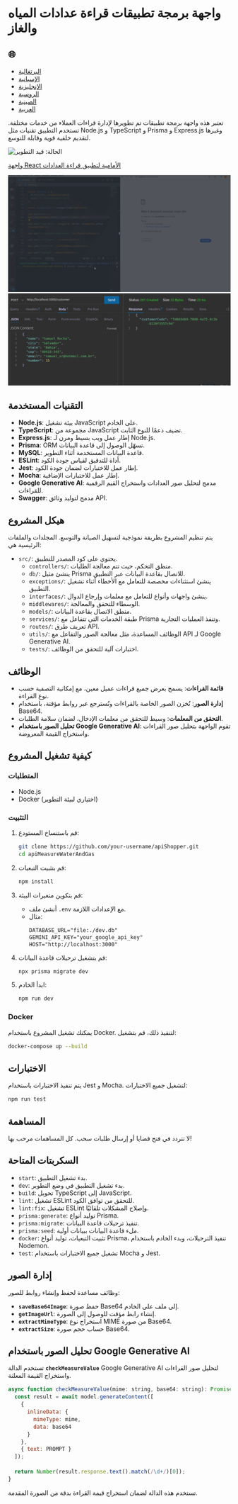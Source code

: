 # واجهة برمجة تطبيقات قراءة عدادات المياه والغاز

<h2>🌐</h2>
<ul>
  <li><a href="https://github.com/SamuelRocha91/apiMeasureWaterAndGas/blob/main/README.md" target="_blank">البرتغالية</a></li>
  <li><a href="https://github.com/SamuelRocha91/apiMeasureWaterAndGas/blob/main/README_es.md" target="_blank">الإسبانية</a></li>
  <li><a href="https://github.com/SamuelRocha91/apiMeasureWaterAndGas/blob/main/README_en.md" target="_blank">الإنجليزية</a></li>
  <li><a href="https://github.com/SamuelRocha91/apiMeasureWaterAndGas/blob/main/README_ru.md" target="_blank">الروسية</a></li>
  <li><a href="https://github.com/SamuelRocha91/apiMeasureWaterAndGas/blob/main/README_ch.md" target="_blank">الصينية</a></li>
  <li><a href="https://github.com/SamuelRocha91/apiMeasureWaterAndGas/blob/main/README_ar.md" target="_blank">العربية</a></li>
</ul>

تعتبر هذه واجهة برمجة تطبيقات تم تطويرها لإدارة قراءات العملاء من خدمات مختلفة. تستخدم التطبيق تقنيات مثل Node.js و TypeScript و Prisma و Express.js وغيرها لتقديم خلفية قوية وقابلة للتوسع.

![الحالة: قيد التطوير](https://img.shields.io/badge/status-%D9%82%D9%8A%D8%AF%20%D8%A7%D9%84%D8%AA%D8%B7%D9%88%D9%8A%D8%B1-yellow)

<a href="https://github.com/SamuelRocha91/precisionReactApplication" target="_blank">واجهة React الأمامية لتطبيق قراءة العدادات</a>

![تشغيل الخلفية باستخدام Docker](./src/gifs/apiMeasure.gif)
![طلب POST لإنشاء عميل](./src/images/postCustomer.png)

## التقنيات المستخدمة

- **Node.js**: بيئة تشغيل JavaScript على الخادم.
- **TypeScript**: مجموعة من JavaScript تضيف دعمًا للنوع الثابت.
- **Express.js**: إطار عمل ويب بسيط ومرن لـ Node.js.
- **Prisma**: ORM تسهّل الوصول إلى قاعدة البيانات.
- **MySQL**: قاعدة البيانات المستخدمة أثناء التطوير.
- **ESLint**: أداة للتدقيق لقياس جودة الكود.
- **Jest**: إطار عمل للاختبارات لضمان جودة الكود.
- **Mocha**: إطار عمل للاختبارات الإضافية.
- **Google Generative AI**: مدمج لتحليل صور العدادات واستخراج القيم الرقمية للقراءات.
- **Swagger**: مدمج لتوليد وثائق API.

## هيكل المشروع

يتم تنظيم المشروع بطريقة نموذجية لتسهيل الصيانة والتوسع. المجلدات والملفات الرئيسية هي:

- `src/`: يحتوي على كود المصدر للتطبيق.
  - `controllers/`: منطق التحكم، حيث تتم معالجة الطلبات.
  - `db/`: ينشئ مثيل Prisma للاتصال بقاعدة البيانات عبر التطبيق.
  - `exceptions/`: ينشئ استثناءات مخصصة للتعامل مع الأخطاء أثناء تشغيل التطبيق.
  - `interfaces/`: ينشئ واجهات وأنواع للتعامل مع معلمات وإرجاع الدوال.
  - `middlewares/`: الوسطاء للتحقق والمعالجة.
  - `models/`: منطق الاتصال بقاعدة البيانات.
  - `services/`: طبقة الخدمات التي تتفاعل مع Prisma وتنفذ العمليات التجارية.
  - `routes/`: تعريف طرق API.
  - `utils/`: الوظائف المساعدة، مثل معالجة الصور والتفاعل مع API لـ Google Generative AI.
  - `tests/`: اختبارات آلية للتحقق من الوظائف.

## الوظائف

- **قائمة القراءات**: يسمح بعرض جميع قراءات عميل معين، مع إمكانية التصفية حسب نوع القراءة.
- **إدارة الصور**: تُخزن الصور الخاصة بالقراءات وتُسترجع عبر روابط مؤقتة، باستخدام Base64.
- **التحقق من المعلمات**: وسيط للتحقق من معلمات الإدخال، لضمان سلامة الطلبات.
- **تحليل الصور باستخدام Google Generative AI**: تقوم الواجهة بتحليل صور القراءات واستخراج القيمة المعروضة.

## كيفية تشغيل المشروع

### المتطلبات

- Node.js
- Docker (اختياري لبيئة التطوير)

### التثبيت

1. قم باستنساخ المستودع:
    ```bash
    git clone https://github.com/your-username/apiShopper.git
    cd apiMeasureWaterAndGas
    ```

2. قم بتثبيت التبعيات:
    ```bash
    npm install
    ```

3. قم بتكوين متغيرات البيئة:
    - أنشئ ملف `.env` مع الإعدادات اللازمة.
    - مثال:
      ```env
      DATABASE_URL="file:./dev.db"
      GEMINI_API_KEY="your_google_api_key"
      HOST="http://localhost:3000"
      ```

4. قم بتشغيل ترحيلات قاعدة البيانات:
    ```bash
    npx prisma migrate dev
    ```

5. ابدأ الخادم:
    ```bash
    npm run dev
    ```

### Docker

يمكنك تشغيل المشروع باستخدام Docker. لتنفيذ ذلك، قم بتشغيل:

```bash
docker-compose up --build
```

## الاختبارات

يتم تنفيذ الاختبارات باستخدام Jest و Mocha. لتشغيل جميع الاختبارات:

```bash
npm run test
```

## المساهمة

لا تتردد في فتح قضايا أو إرسال طلبات سحب. كل المساهمات مرحب بها!

## السكربتات المتاحة

- `start`: بدء تشغيل التطبيق.
- `dev`: بدء تشغيل التطبيق في وضع التطوير.
- `build`: تحويل TypeScript إلى JavaScript.
- `lint`: تشغيل ESLint للتحقق من توافق الكود.
- `lint:fix`: تشغيل ESLint وإصلاح المشكلات تلقائيًا.
- `prisma:generate`: توليد أنواع Prisma.
- `prisma:migrate`: تنفيذ ترحيلات قاعدة البيانات.
- `prisma:seed`: ملء قاعدة البيانات ببيانات أولية.
- `docker`: تثبيت التبعيات، توليد أنواع Prisma، تنفيذ الترحيلات، وبدء الخادم باستخدام Nodemon.
- `test`: تشغيل جميع الاختبارات باستخدام Mocha و Jest.

## إدارة الصور

وظائف مساعدة لحفظ وإنشاء روابط للصور:

- **`saveBase64Image`**: حفظ صورة Base64 إلى ملف على الخادم.
- **`getImageUrl`**: إنشاء رابط مؤقت للوصول إلى الصورة.
- **`extractMimeType`**: استخراج نوع MIME من صورة Base64.
- **`extractSize`**: حساب حجم صورة Base64.

## تحليل الصور باستخدام Google Generative AI

تستخدم الدالة **`checkMeasureValue`** Google Generative AI لتحليل صور القراءات واستخراج القيمة المعلنة.

```javascript
async function checkMeasureValue(mime: string, base64: string): Promise<number> {
  const result = await model.generateContent([
    {
      inlineData: {
        mimeType: mime,
        data: base64
      }
    },
    { text: PROMPT }
  ]);

  return Number(result.response.text().match(/\d+/)[0]);
}
```

تستخدم هذه الدالة لضمان استخراج قيمة القراءة بدقة من الصورة المقدمة.
